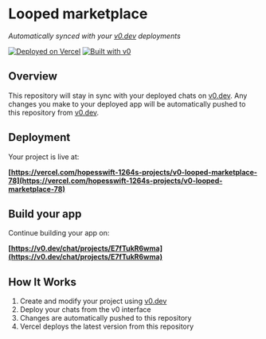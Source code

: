 # Looped marketplace

*Automatically synced with your [v0.dev](https://v0.dev) deployments*

[![Deployed on Vercel](https://img.shields.io/badge/Deployed%20on-Vercel-black?style=for-the-badge&logo=vercel)](https://vercel.com/hopesswift-1264s-projects/v0-looped-marketplace-78)
[![Built with v0](https://img.shields.io/badge/Built%20with-v0.dev-black?style=for-the-badge)](https://v0.dev/chat/projects/E7fTukR6wma)

## Overview

This repository will stay in sync with your deployed chats on [v0.dev](https://v0.dev).
Any changes you make to your deployed app will be automatically pushed to this repository from [v0.dev](https://v0.dev).

## Deployment

Your project is live at:

**[https://vercel.com/hopesswift-1264s-projects/v0-looped-marketplace-78](https://vercel.com/hopesswift-1264s-projects/v0-looped-marketplace-78)**

## Build your app

Continue building your app on:

**[https://v0.dev/chat/projects/E7fTukR6wma](https://v0.dev/chat/projects/E7fTukR6wma)**

## How It Works

1. Create and modify your project using [v0.dev](https://v0.dev)
2. Deploy your chats from the v0 interface
3. Changes are automatically pushed to this repository
4. Vercel deploys the latest version from this repository
